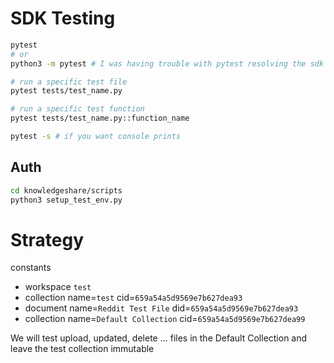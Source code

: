 # SDK Testing

```bash
pytest
# or
python3 -m pytest # I was having trouble with pytest resolving the sdk

# run a specific test file
pytest tests/test_name.py

# run a specific test function
pytest tests/test_name.py::function_name

pytest -s # if you want console prints
```

## Auth
```bash
cd knowledgeshare/scripts
python3 setup_test_env.py
```


# Strategy
constants
- workspace `test`
- collection name=`test` cid=`659a54a5d9569e7b627dea93`
- document name=`Reddit Test File` did=`659a54a5d9569e7b627dea93`
- collection name=`Default Collection` cid=`659a54a5d9569e7b627dea99`


We will test upload, updated, delete ... files in the Default Collection and leave the test collection immutable
